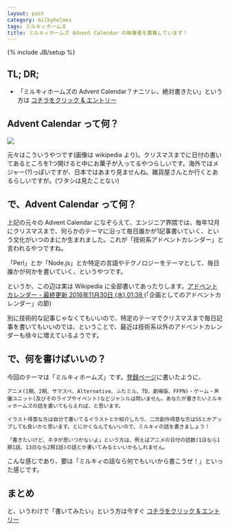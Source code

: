 ```yaml
---
layout: post
category: milkyholmes
tags: ミルキィホームズ
title: ミルキィホームズ Advent Calendar の執筆者を募集しています！
---
```

{% include JB/setup %}

## TL; DR;
+ 「ミルキィホームズの Advent Calendar？ナニソレ、絶対書きたい」という方は [コチラをクリック & エントリー](https://adventar.org/calendars/2411)

## Advent Calendar って何？

<img src="https://upload.wikimedia.org/wikipedia/commons/d/da/Adventkalender_andrea.JPG">

元々はこういうやつです(画像は wikipedia より)。クリスマスまでに日付の書いてあるところを1つ開けると中にお菓子が入ってるやつらしいです。海外ではメジャー(?)っぽいですが、日本ではあまり見ませんね。雑貨屋さんとか行くとあるらしいですが。(ワタシは見たことない)

## で、Advent Calendar って何？

上記の元々の Advent Calendar になぞらえて、エンジニア界隈では、毎年12月にクリスマスまで、何らかのテーマに沿って毎日誰かが1記事書いていく、という文化がいつのまにか生まれました。これが「技術系アドベントカレンダー」と言われるやつですね。

「Perl」とか「Node.js」とか特定の言語やテクノロジーをテーマとして、毎日誰かが何かを書いていく、というやつです。

というか、この辺は実は Wikipedia に全部書いてあったりします。[アドベントカレンダー - 最終更新 2016年11月30日 (水) 01:38 ](https://ja.wikipedia.org/wiki/%E3%82%A2%E3%83%89%E3%83%99%E3%83%B3%E3%83%88%E3%82%AB%E3%83%AC%E3%83%B3%E3%83%80%E3%83%BC)(「企画としてのアドベントカレンダー」の節)

別に技術的な記事じゃなくてもいいので、特定のテーマでクリスマスまで毎日記事を書いてもいいのでは、ということで、最近は技術系以外のアドベントカレンダーも徐々に増えているようです。

## で、何を書けばいいの？

今回のテーマは「ミルキィホームズ」です。[登録ページ](https://adventar.org/calendars/2411)に書いたように、

```
アニメ(1期、2期、サマスペ、Alternative、ふたミル、TD、劇場版、FFPN)・ゲーム・声優ユニット(及びそのライブやイベント)などジャンルは問いません。あなたが書きたいミルキィホームズの話を書いてもらえれば、と思います。

イラスト得意な方は自分で書いてるイラストとか紹介したり、二次創作得意な方はSSとかアップしても良いかと思います。とにかくなんでもいいので、ミルキィの話を書きましょう！

「書きたいけど、ネタが思いつかないよ」という方は、例えばアニメの日付の話数(1日なら1期1話、13日なら2期1話)の話とか書いてみるといいかもしれません。
```

こんな感じであり、要は「ミルキィの話なら何でもいいから書こうぜ！」といった感じです。

## まとめ

と、いうわけで「書いてみたい」という方は今すぐ [コチラをクリック & エントリー](https://adventar.org/calendars/2411)
